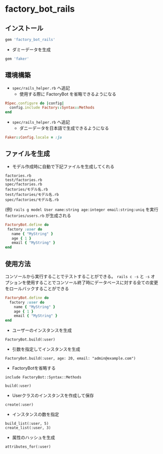 # factory_bot_rails

## インストール

```rb
gem 'factory_bot_rails'
```

- ダミーデータを生成

```rb
gem 'faker'
```

## 環境構築

- `spec/rails_helper.rb` へ追記
  -  使用する際に FactoryBot を省略できるようになる
  
```rb
RSpec.configure do |config|
  config.include Factory::Syntax::Methods
end
```
  
- `spec/rails_helper.rb` へ追記
  - ダニーデータを日本語で生成できるようになる
  
```rb
Faker::Config.locale = :ja
```

## ファイルを生成
- モデル作成時に自動で下記ファイルを生成してくれる

```
factories.rb
test/factories.rb
spec/factories.rb
factories/モデル名.rb
test/factories/モデル名.rb
spec/factories/モデル名.rb
```
  
(例) `rails g model User name:string age:integer email:string:uniq` を実行
`factories/users.rb` が生成される
  
 ```rb
FactoryBot.define do
  factory :user do
    name { "MyString" }
    age { 1 }
    email { "MyString" }
end
```
   
## 使用方法
コンソールから実行することでテストすることができる。
`rails c -s` と `-s` オプションを使用することでコンソール終了時にデータベースに対する全ての変更をロールバックすることができる
  
```rb
FactoryBot.define do
  factory :user do
    name { "MyString" }
    age { 1 }
    email { "MyString" }
end
```
- ユーザーのインスタンスを生成
```
FactoryBot.build(:user)
```
- 引数を指定してインスタンスを生成
```
FactoryBot.build(:user, age: 20, email: "admin@example.com")
```
- FactoryBotを省略する
```
include FactoryBot::Syntax::Methods

build(:user)
```
- Userクラスのインスタンスを作成して保存
```
create(:user)
```
- インスタンスの数を指定
```
build_list(:user, 5)	
create_list(:user, 3)	
```
- 属性のハッシュを生成
```
attributes_for(:user)	
```
